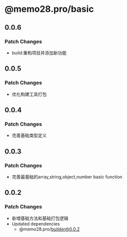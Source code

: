 # @memo28.pro/basic

## 0.0.6

### Patch Changes

- build:重构项目并添加新功能

## 0.0.5

### Patch Changes

- 优化构建工具打包

## 0.0.4

### Patch Changes

- 完善基础类型定义

## 0.0.3

### Patch Changes

- 完善最基础的array,string,object,number basic function

## 0.0.2

### Patch Changes

- 新增基础方法和基础打包逻辑
- Updated dependencies
  - @memo28.pro/builder@0.0.2
